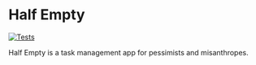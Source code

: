 # Half Empty

[![Tests](https://github.com/bgaudino/half-empty/actions/workflows/tests.yml/badge.svg?branch=main)](https://github.com/bgaudino/half-empty/actions/workflows/tests.yml)

Half Empty is a task management app for pessimists and misanthropes.
